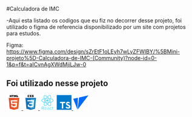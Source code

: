 #Calculadora de IMC

-Aqui esta listado os codigos que eu fiz no decorrer desse projeto, foi utilizado o figma de referencia disponibilizado por um site com projetos para estudos. 

Figma: https://www.figma.com/design/sZrEtF1oLEyh7wLyZFWIBY/%5BMini-projeto%5D-Calculadora-de-IMC-(Community)?node-id=0-1&p=f&t=aICvnAgXWdMjiLJw-0

<h2>Foi utilizado nesse projeto</h2>
<!--HTML-->
  <p align="left">
  <a href="https://developer.mozilla.org/en-US/docs/Web/HTML">  <img src="https://raw.githubusercontent.com/devicons/devicon/master/icons/html5/html5-original-wordmark.svg" alt="html_logo" width="40" height="40"/>  </a>

<!--CSS-->
  <a href="https://developer.mozilla.org/en-US/docs/Web/CSS">
  <img src="https://raw.githubusercontent.com/devicons/devicon/master/icons/css3/css3-original-wordmark.svg" alt="css3_logo" width="40" height="40"/> </a>
  
<!--React-->
  <a href="https://react.dev/learn">
  <img src="https://raw.githubusercontent.com/devicons/devicon/master/icons/react/react-original-wordmark.svg" alt="React_logo" width="40" height="40"/></a>

<!--TyperScript-->
  <a href="https://www.typescriptlang.org/" target="_blank" rel="noreferrer"> 
  <img src="https://raw.githubusercontent.com/devicons/devicon/master/icons/typescript/typescript-original.svg" alt="typescript" width="40" height="40"/> </a>
 
<!--Vite-->
  <a href="https://developer.mozilla.org/en-US/docs/Web/CSS">
  <img src="https://raw.githubusercontent.com/devicons/devicon/master/icons/vite/vite-original.svg" alt="css3_logo" width="40" height="40"/> </a>
 
